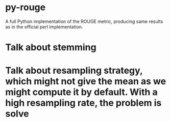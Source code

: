 # py-rouge
A full Python implementation of the ROUGE metric, producing same results as in the official perl implementation.  

# Talk about stemming
# Talk about resampling strategy, which might not give the mean as we might compute it by default. With a high resampling rate, the problem is solve
